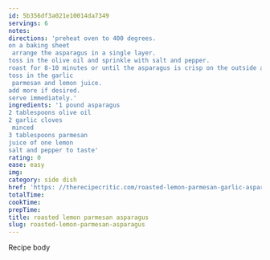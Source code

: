 ```yaml
---
id: 5b356df3a021e10014da7349
servings: 6
notes:
directions: 'preheat oven to 400 degrees.
on a baking sheet
 arrange the asparagus in a single layer.
toss in the olive oil and sprinkle with salt and pepper.
roast for 8-10 minutes or until the asparagus is crisp on the outside and tender in the center.
toss in the garlic
 parmesan and lemon juice.
add more if desired.
serve immediately.'
ingredients: '1 pound asparagus
2 tablespoons olive oil
2 garlic cloves
 minced
3 tablespoons parmesan
juice of one lemon
salt and pepper to taste'
rating: 0
ease: easy
img:
category: side dish
href: 'https: //therecipecritic.com/roasted-lemon-parmesan-garlic-asparagus/'
totalTime:
cookTime:
prepTime:
title: roasted lemon parmesan asparagus
slug: roasted-lemon-parmesan-asparagus
---
```

Recipe body